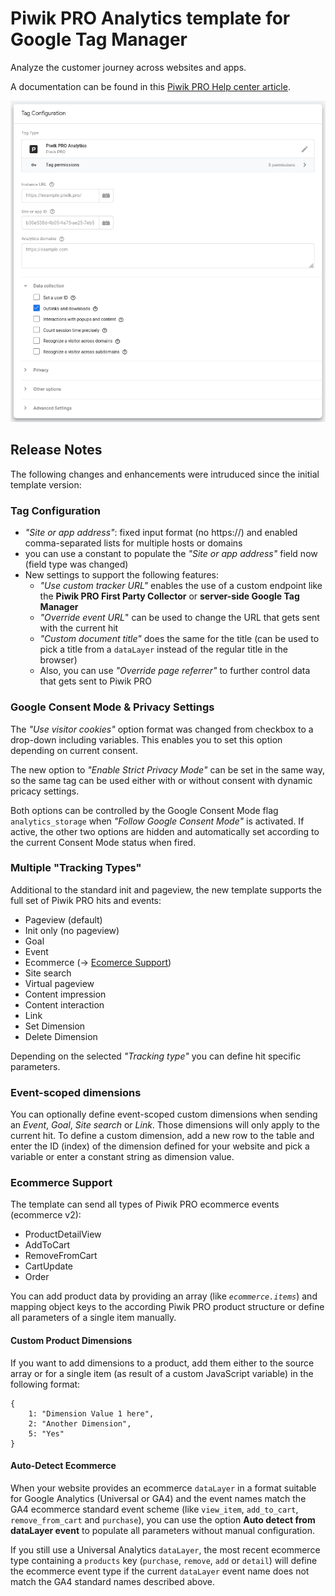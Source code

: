 # Piwik PRO Analytics template for Google Tag Manager

Analyze the customer journey across websites and apps.

A documentation can be found in this [Piwik PRO Help center article](https://help.piwik.pro/support/getting-started/google-tag-manager-install-a-tracking-code/).

![screenshot](template.png)

## Release Notes
The following changes and enhancements were intruduced since the initial template version: 

### Tag Configuration 
- *"Site or app address"*: fixed input format (no https://) and enabled comma-separated lists for multiple hosts or domains
- you can use a constant to populate the *"Site or app address"* field now (field type was changed)
- New settings to support the following features:
  - *"Use custom tracker URL"* enables the use of a custom endpoint like the **Piwik PRO First Party Collector** or **server-side Google Tag Manager**
  - *"Override event URL*" can be used to change the URL that gets sent with the current hit 
  - *"Custom document title"* does the same for the title (can be used to pick a title from a `dataLayer` instead of the regular title in the browser) 
  - Also, you can use *"Override page referrer"* to further control data that gets sent to Piwik PRO

### Google Consent Mode & Privacy Settings
The *"Use visitor cookies"* option format was changed from checkbox to a drop-down including variables. This enables you to set this option depending on current consent.

The new option to *"Enable Strict Privacy Mode"* can be set in the same way, so the same tag can be used either with or without consent with dynamic pricacy settings.

Both options can be controlled by the Google Consent Mode flag `analytics_storage` when *"Follow Google Consent Mode"* is activated. If active, the other two options are hidden and automatically set according to the current Consent Mode status when fired.     

### Multiple "Tracking Types"
Additional to the standard init and pageview, the new template supports the full set of Piwik PRO hits and events:

- Pageview (default)
- Init only (no pageview)
- Goal
- Event
- Ecommerce (-> [Ecomerce Support](#ecommerce-support))
- Site search
- Virtual pageview
- Content impression
- Content interaction
- Link
- Set Dimension
- Delete Dimension

Depending on the selected *"Tracking type"* you can define hit specific parameters.

### Event-scoped dimensions
You can optionally define event-scoped custom dimensions when sending an *Event*, *Goal*, *Site search* or *Link*. Those dimensions will only apply to the current hit. To define a custom dimension, add a new row to the table and enter the ID (index) of the dimension defined for your website and pick a variable or enter a constant string as dimension value.  

### Ecommerce Support
The template can send all types of Piwik PRO ecommerce events (ecommerce v2): 

- ProductDetailView
- AddToCart
- RemoveFromCart
- CartUpdate
- Order

You can add product data by providing an array (like *`ecommerce.items`*) and mapping object keys to the according Piwik PRO product structure or define all parameters of a single item manually. 

#### Custom Product Dimensions
If you want to add dimensions to a product, add them either to the source array or for a single item (as result of a custom JavaScript variable) in the following format: 

```
{
    1: "Dimension Value 1 here",
    2: "Another Dimension",
    5: "Yes"
}
```
#### Auto-Detect Ecommerce
When your website provides an ecommerce `dataLayer` in a format suitable for Google Analytics (Universal or GA4) and the event names match the GA4 ecommerce standard event scheme (like `view_item`, `add_to_cart`, `remove_from_cart` and `purchase`), you can use the option **Auto detect from dataLayer event** to populate all parameters without manual configuration. 

If you still use a Universal Analytics `dataLayer`, the most recent ecommerce type containing a `products` key (`purchase`, `remove`, `add` or `detail`) will define the ecommerce event type if the current `dataLayer` event name does not match the GA4 standard names described above.  